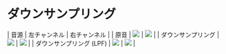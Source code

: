 ダウンサンプリング
==================

| 音源                     | 左チャンネル                                                       | 右チャンネル                                                        |
| 原音                     | ![ ](//purasi-bo.me/image/aliasing/base.d/normalized_left.gif)     | ![ ](//purasi-bo.me/image/aliasing/base.d/normalized_right.gif)     |
| ダウンサンプリング       | ![ ](//purasi-bo.me/image/aliasing/down_sampling.d/plain_left.gif) | ![ ](//purasi-bo.me/image/aliasing/down_sampling.d/plain_right.gif) |
| ダウンサンプリング (LPF) | ![ ](//purasi-bo.me/image/aliasing/down_sampling.d/lpf_left.gif)   | ![ ](//purasi-bo.me/image/aliasing/down_sampling.d/lpf_right.gif)   |
